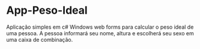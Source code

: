 # App-Peso-Ideal
Aplicação simples em c# Windows web forms para calcular o peso ideal de uma pessoa. A pessoa informará seu nome, altura e escolherá seu sexo em uma caixa de combinação.

